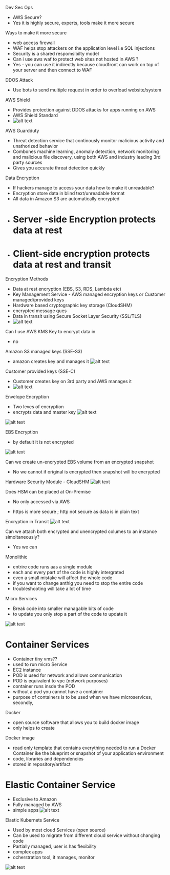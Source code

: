 Dev Sec Ops

- AWS Secure?
- Yes it is highly secure, experts, tools make it more secure

Ways to make it more secure

- web access firewall
- WAF helps stop attackers on the application level i.e SQL injections
- Security is a shared respomsibilty model
- Can i use aws waf to protect web sites not hosted in AWS ?
- Yes - you can use it indirectly because cloudfront can work on top of your server and then connect to WAF

DDOS Attack

- Use bots to send multiple request in order to overload website/system

AWS Shield

- Provides protection against DDOS attacks for apps running on AWS
- AWS Shield Standard
- ![alt text](image.png)

AWS Guardduty

- Threat detection service that continously monitor malicious activity and unathorized behavior
- Combones machine learning, anomaly detection, network monitoring and malicious file discovery, using both AWS and industry leading 3rd party sources
- Gives you accurate threat detection quickly

Data Encryption

- If hackers manage to access your data how to make it unreadable?
- Encryption store data in blind text/unreadable format
- All data in Amazon S3 are automatically encrypted
- # Server -side Encryption protects data at rest
- # Client-side encryption protects data at rest and transit

Encryption Methods

- Data at rest encryption (EBS, S3, RDS, Lambda etc)
- Key Management Service - AWS managed encryption keys or Customer managed/provided keys
- Hardware based cryptographic key storage (CloudSHM)
- encrypted message ques
- Data in transit using Secure Socket Layer Security (SSL/TLS)
- ![alt text](image-1.png)

Can I use AWS KMS Key to encrypt data in

- no

Amazon S3 managed keys (SSE-S3)

- amazon creates key and manages it
  ![alt text](image-2.png)

Customer provided keys (SSE-C)

- Customer creates key on 3rd party and AWS manages it
- ![alt text](image-3.png)

Envelope Encryption

- Two leves of encryption
- encrypts data and master key
  ![alt text](image-4.png)

![alt text](image-5.png)

EBS Encryption

- by default it is not encrypted

![alt text](image-6.png)

Can we create un-encrypted EBS volume from an encrypted snapshot

- No we cannot if original is encrypted then snapshot will be encrypted

Hardware Security Module - CloudSHM
![alt text](image-7.png)

Does HSM can be placed at On-Premise

- No only accessed via AWS

* https is more secure ; http not secure as data is in plain text

Encryption in Transit
![alt text](image-8.png)

Can we attach both encrypted and unencrypted columes to an instance simoltaneously?

- Yes we can

Monolithic

- entrire code runs aas a single module
- each and every part of the code is highly intergrated
- even a small mistake will affect the whole code
- if you want to change anthig you need to stop the entire code
- troubleshooting will take a lot of time

Micro Services

- Break code into smaller managable bits of code
- to update you only stop a part of the code to update it

![alt text](image-9.png)

# Container Services

- Container tiny vms??
- used to run micro Service
- EC2 instance
- POD is used for network and allows communication
- POD is equivalent to vpc (network purposes)
- container runs insde the POD
- without a pod you cannot have a container
- purpose of containers is to be used when we have microservices, secondly,

Docker

- open source software that allows you to build docker image
- only helps to create

Docker image

- read only template that contains everything needed to run a Docker Container ike the blueprint or snapshot of your application environment
- code, libraries and dependencies
- stored in repository/artifact

# Elastic Container Service

- Exclusive to Amazon
- Fully managed by AWS
- simple apps
  ![alt text](image-10.png)

Elastic Kubernets Service

- Used by most cloud Services (open source)
- Can be used to migrate from different cloud service without changing code
- Partially managed, user is has flexibility
- complex apps
- ocherstration tool, it manages, monitor

![alt text](image-11.png)
